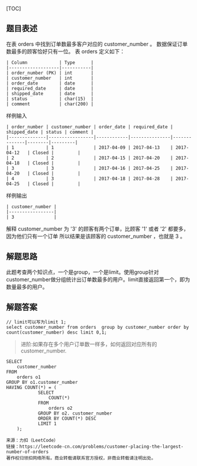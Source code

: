 [TOC]
## 题目表述

在表 orders 中找到订单数最多客户对应的 customer_number 。
数据保证订单数最多的顾客恰好只有一位。
表 orders 定义如下：
```mysql
| Column            | Type      |
|-------------------|-----------|
| order_number (PK) | int       |
| customer_number   | int       |
| order_date        | date      |
| required_date     | date      |
| shipped_date      | date      |
| status            | char(15)  |
| comment           | char(200) |
```
样例输入
```mysql
| order_number | customer_number | order_date | required_date | shipped_date | status | comment |
|--------------|-----------------|------------|---------------|--------------|--------|---------|
| 1            | 1               | 2017-04-09 | 2017-04-13    | 2017-04-12   | Closed |         |
| 2            | 2               | 2017-04-15 | 2017-04-20    | 2017-04-18   | Closed |         |
| 3            | 3               | 2017-04-16 | 2017-04-25    | 2017-04-20   | Closed |         |
| 4            | 3               | 2017-04-18 | 2017-04-28    | 2017-04-25   | Closed |         |
```
样例输出
```mysql
| customer_number |
|-----------------|
| 3               |
```
解释
customer_number 为 '3' 的顾客有两个订单，比顾客 '1' 或者 '2' 都要多，因为他们只有一个订单
所以结果是该顾客的 customer_number ，也就是 3 。


## 解题思路

此题考查两个知识点，一个是group，一个是limit。使用group针对customer_number做分组统计出订单数最多的用户。limit直接返回第一个，即为数量最多的用户。

## 解题答案

```mysql
// limit可以写为limit 1;
select customer_number from orders  group by customer_number order by count(customer_number) desc limit 0,1;
```
> 进阶:如果存在多个用户订单数一样多，如何返回对应所有的customer_number.

```mysql
SELECT
	customer_number
FROM
	orders o1
GROUP BY o1.customer_number
HAVING COUNT(*) = (
			SELECT
				COUNT(*)
			FROM
				orders o2
			GROUP BY o2. customer_number
			ORDER BY COUNT(*) DESC
			LIMIT 1
	);
```

```shell
来源：力扣（LeetCode）
链接：https://leetcode-cn.com/problems/customer-placing-the-largest-number-of-orders
著作权归领扣网络所有。商业转载请联系官方授权，非商业转载请注明出处。
```